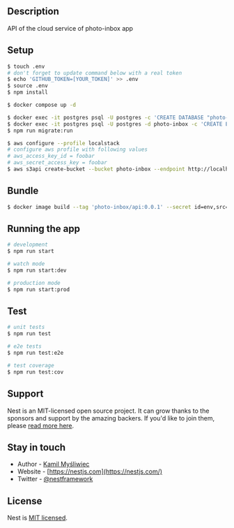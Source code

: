 ## Description

API of the cloud service of photo-inbox app

## Setup

```bash
$ touch .env
# don't forget to update command below with a real token
$ echo 'GITHUB_TOKEN=[YOUR_TOKEN]' >> .env
$ source .env
$ npm install

$ docker compose up -d

$ docker exec -it postgres psql -U postgres -c 'CREATE DATABASE "photo-inbox";'
$ docker exec -it postgres psql -U postgres -d photo-inbox -c 'CREATE EXTENSION IF NOT EXISTS "uuid-ossp";'
$ npm run migrate:run

$ aws configure --profile localstack
# configure aws profile with following values
# aws_access_key_id = foobar
# aws_secret_access_key = foobar
$ aws s3api create-bucket --bucket photo-inbox --endpoint http://localhost:4566 --profile localstack --region eu-west-3
```

## Bundle

```bash
$ docker image build --tag 'photo-inbox/api:0.0.1' --secret id=env,src=.env .
```

## Running the app

```bash
# development
$ npm run start

# watch mode
$ npm run start:dev

# production mode
$ npm run start:prod
```

## Test

```bash
# unit tests
$ npm run test

# e2e tests
$ npm run test:e2e

# test coverage
$ npm run test:cov
```

## Support

Nest is an MIT-licensed open source project. It can grow thanks to the sponsors and support by the amazing backers. If you'd like to join them, please [read more here](https://docs.nestjs.com/support).

## Stay in touch

- Author - [Kamil Myśliwiec](https://kamilmysliwiec.com)
- Website - [https://nestjs.com](https://nestjs.com/)
- Twitter - [@nestframework](https://twitter.com/nestframework)

## License

Nest is [MIT licensed](LICENSE).
